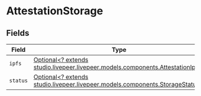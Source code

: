 # AttestationStorage


## Fields

| Field                                                                                                                        | Type                                                                                                                         | Required                                                                                                                     | Description                                                                                                                  |
| ---------------------------------------------------------------------------------------------------------------------------- | ---------------------------------------------------------------------------------------------------------------------------- | ---------------------------------------------------------------------------------------------------------------------------- | ---------------------------------------------------------------------------------------------------------------------------- |
| `ipfs`                                                                                                                       | [Optional<? extends studio.livepeer.livepeer.models.components.AttestationIpfs>](../../models/components/AttestationIpfs.md) | :heavy_minus_sign:                                                                                                           | N/A                                                                                                                          |
| `status`                                                                                                                     | [Optional<? extends studio.livepeer.livepeer.models.components.StorageStatus>](../../models/components/StorageStatus.md)     | :heavy_minus_sign:                                                                                                           | N/A                                                                                                                          |